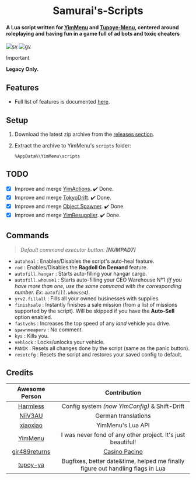 <h1 align="center">
   Samurai's-Scripts
</h1>

#### A Lua script written for [YimMenu](https://github.com/YimMenu/YimMenu) and [Tupoye-Menu](https://github.com/TupoyeMenu/TupoyeMenu), centered around roleplaying and having fun in a game full of ad bots and toxic cheaters

[![sv](https://img.shields.io/badge/Script%20Version-v1.6.6-blue)](https://github.com/YimMenu-Lua/Samurais-Scripts/releases/latest)
[![gv](https://img.shields.io/badge/Game%20Version-Online%201.70%20|%20Build%203504-orange)](https://github.com/YimMenu-Lua/Samurais-Scripts)

> [!Important]
> **Legacy Only.**
>

## Features

- Full list of features is documented [here](FEATURES.md).  

## Setup

1. Download the latest zip archive from the [releases section](https://github.com/YimMenu-Lua/Samurais-Scripts/releases).
2. Extract the archive to YimMenu's `scripts` folder:

       %AppData%\YimMenu\scripts

## TODO

- [x] Improve and merge [YimActions](https://github.com/xesdoog/YimActions). ✔️ Done.
- [x] Improve and merge [TokyoDrift](https://github.com/YimMenu-Lua/TokyoDrift). ✔️ Done.
- [x] Improve and merge [Object Spawner](https://github.com/xesdoog/object-spawner). ✔️ Done.
- [x] Improve and merge [YimResupplier](https://github.com/YimMenu-Lua/YimResupplier). ✔️ Done.

## Commands

> *Default command executor button: **[NUMPAD7]***

- `autoheal` : Enables/Disables the script's auto-heal feature.
- `rod` : Enables/Disables the **Ragdoll On Demand** feature.
- `autofill.hangar` : Starts auto-filling your hangar cargo.
- `autofill.whouse1` : Starts auto-filling your CEO Warehouse N°1 *(if you have more than one, use the same command with the corresponding number. Ex: `autofill.whouse4`)*.
- `yrv2.fillall` : Fills all your owned businesses with supplies.
- `finishsale` : Instantly finishes a sale mission (from a list of missions supported by the script). Will be skipped if you have the **Auto-Sell** option enabled.
- `fastvehs` : Increases the top speed of any *land* vehicle you drive.
- `spawnmeaperv` : No comment.
- `kys` : Kills you.
- `vehlock` : Locks/unlocks your vehicle.
- `PANIK` : Resets all changes done by the script (same as the panic button).
- `resetcfg` : Resets the script and restores your saved config to default.

## Credits

| Awesome Person                                    | Contribution                                                                   |
|     :---:                                         | :---:                                                                          |
| [Harmless](https://github.com/harmless05)         | Config system *(now YimConfig)* & Shift-Drift                                  |
| [NiiV3AU](https://github.com/NiiV3AU)             | German translations                                                            |
| [xiaoxiao](https://github.com/xiaoxiao921)        | YimMenu's Lua API                                                              |
| [YimMenu](https://github.com/YimMenu/YimMenu)     | I was never fond of any other project. It's just beautiful!                    |
| [gir489returns](https://github.com/gir489returns) | [Casino Pacino](https://github.com/YimMenu-Lua/Casino-Pacino)                  |
| [tupoy-ya](https://github.com/tupoy-ya)           | Bugfixes, better date&time, helped me finally figure out handling flags in Lua |
